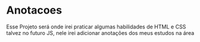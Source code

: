 # Anotacoes
Esse Projeto será onde irei praticar algumas habilidades de HTML e CSS talvez no futuro JS, nele irei adicionar anotações dos meus estudos na área
